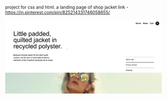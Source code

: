 project for css and html.
a landing page of shop jacket
link -
https://in.pinterest.com/pin/825214331746058655/

![alt text](image.png)